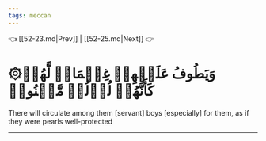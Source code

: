 ```yaml
---
tags: meccan
---
```


👈 [[52-23.md|Prev]] | [[52-25.md|Next]] 👉

# ۞وَيَطُوفُ عَلَيۡهِمۡ غِلۡمَانٞ لَّهُمۡ كَأَنَّهُمۡ لُؤۡلُؤٞ مَّكۡنُونٞ

There will circulate among them [servant] boys [especially] for them, as if they were pearls well-protected

---

